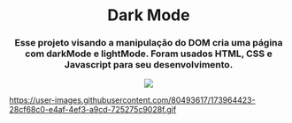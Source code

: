 <h1 align=center> Dark Mode </h1>

<h3 align=center>
  Esse projeto visando a manipulação do DOM cria uma página com darkMode e lightMode. Foram usados HTML, CSS e Javascript para seu desenvolvimento. 
</h3>
  
<p align=center>
  <img src="https://cdn.loom.com/sessions/thumbnails/c23507b1cb84431da75496012f787410-1655338842304-with-play.gif">
  </p>
  
  
  https://user-images.githubusercontent.com/80493617/173964423-28cf68c0-e4af-4ef3-a9cd-725275c9028f.gif
  
  
  </a>
